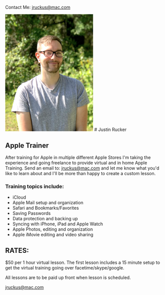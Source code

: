 Contact Me: [jruckus@mac.com](mailto:jruckus@mac.com)

<img src="/images/me.jpg"  width="280" >
# Justin Rucker

##  Apple Trainer

After training for Apple in multiple different Apple Stores I'm taking the experience and going freelance to provide virtual and in home Apple Training. Send an email to: [jruckus@mac.com](mailto:jruckus@mac.com) and let me know what you'd like to learn about and I'll be more than happy to create a custom lesson.

### Training topics include:

- iCloud
- Apple Mail setup and organization
- Safari and Bookmarks/Favorites
- Saving Passwords
- Data protection and backing up
- Syncing with iPhone, iPad and Apple Watch
- Apple Photos, editing and organization
- Apple iMovie editing and video sharing



## RATES:
$50 per 1 hour virtual lesson. The first lesson includes a 15 minute setup to get the virtual training going over facetime/skype/google. 

All lessons are to be paid up front when lesson is scheduled. 

[jruckus@mac.com](mailto:jruckus@mac.com)
